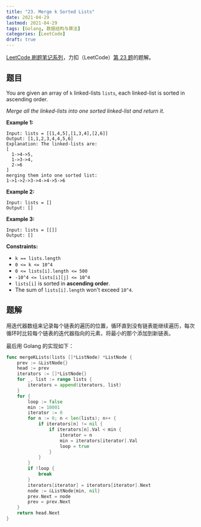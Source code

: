 ```yaml
---
title: "23. Merge k Sorted Lists"
date: 2021-04-29
lastmod: 2021-04-29
tags: [Golang, 数据结构与算法]
categories: [LeetCode]
draft: true
---
```


[LeetCode 刷题笔记系列](/posts/leetcode/leetcode)，力扣（LeetCode）[第 23 题](https://leetcode-cn.com/problems/merge-k-sorted-lists)的题解。

<!--more-->

## 题目

You are given an array of `k` linked-lists `lists`, each linked-list is sorted in ascending order.

_Merge all the linked-lists into one sorted linked-list and return it._

**Example 1:**

```text
Input: lists = [[1,4,5],[1,3,4],[2,6]]
Output: [1,1,2,3,4,4,5,6]
Explanation: The linked-lists are:
[
  1->4->5,
  1->3->4,
  2->6
]
merging them into one sorted list:
1->1->2->3->4->4->5->6
```

**Example 2:**

```text
Input: lists = []
Output: []
```

**Example 3:**

```text
Input: lists = [[]]
Output: []
```

**Constraints:**

- `k == lists.length`
- `0 <= k <= 10^4`
- `0 <= lists[i].length <= 500`
- `-10^4 <= lists[i][j] <= 10^4`
- `lists[i]` is sorted in **ascending order**.
- The sum of `lists[i].length` won't exceed `10^4`.

## 题解

用迭代器数组来记录每个链表的遍历的位置，循环直到没有链表能继续遍历，每次循环时比较每个链表的迭代器指向的元素，将最小的那个添加到新链表。

最后用 Golang 的实现如下：

```go
func mergeKLists(lists []*ListNode) *ListNode {
    prev := &ListNode{}
    head := prev
    iterators := []*ListNode{}
    for _, list := range lists {
        iterators = append(iterators, list)
    }
    for {
        loop := false
        min := 10001
        iterator := 0
        for n := 0; n < len(lists); n++ {
            if iterators[n] != nil {
                if iterators[n].Val < min {
                    iterator = n
                    min = iterators[iterator].Val
                    loop = true
                }
            }
        }
        if !loop {
            break
        }
        iterators[iterator] = iterators[iterator].Next
        node := &ListNode{min, nil}
        prev.Next = node
        prev = prev.Next
    }
    return head.Next
}
```
